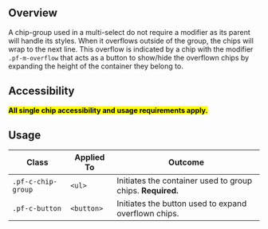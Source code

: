## Overview

A chip-group used in a multi-select do not require a modifier as its parent will handle its styles. When it overflows outside of the group, the chips will wrap to the next line. This overflow is indicated by a chip with the modifier `.pf-m-overflow` that acts as a button to show/hide the overflown chips by expanding the height of the container they belong to. 


## Accessibility

<mark>**All single chip accessibility and usage requirements apply.**</mark>

## Usage

| Class | Applied To | Outcome |
| -- | -- | -- |
| `.pf-c-chip-group` | `<ul>` | Initiates the container used to group chips. **Required.** |
| `.pf-c-button` | `<button>` | Initiates the button used to expand overflown chips. |